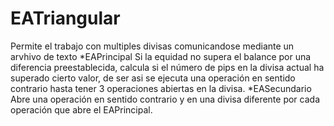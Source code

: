 # EATriangular
Permite el trabajo con multiples divisas comunicandose mediante un arvhivo de texto
*EAPrincipal
Si la equidad no supera el balance por una diferencia preestablecida, calcula si el número de pips en la divisa actual ha superado cierto valor, de ser asi se ejecuta una operación en sentido contrario hasta tener 3 operaciones abiertas en la divisa.
*EASecundario
Abre una operación en sentido contrario y en una divisa diferente por cada operación que abre el EAPrincipal.
